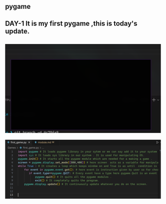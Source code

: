 ## pygame

DAY-1 It is my first pygame ,this is today's update.
---
![Output](image.png)
---
![Main code](image-1.png)
